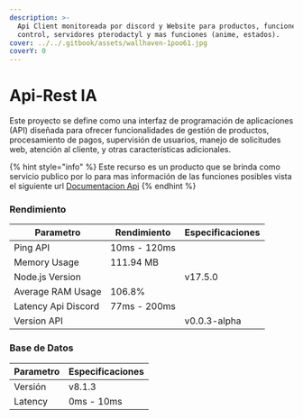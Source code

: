 ```yaml
---
description: >-
  Api Client monitoreada por discord y Website para productos, funciones de
  control, servidores pterodactyl y mas funciones (anime, estados).
cover: ../../.gitbook/assets/wallhaven-1poo61.jpg
coverY: 0
---
```


# Api-Rest IA

Este proyecto se define como una interfaz de programación de aplicaciones (API) diseñada para ofrecer funcionalidades de gestión de productos, procesamiento de pagos, supervisión de usuarios, manejo de solicitudes web, atención al cliente, y otras características adicionales.

{% hint style="info" %}
Este recurso es un producto que se brinda como servicio publico por lo para mas información de las funciones posibles vista el siguiente url [Documentacion Api](http://www.night-support.xyz/documentation)
{% endhint %}

### Rendimiento

| Parametro           | Rendimiento  | Especificaciones |
| ------------------- | ------------ | ---------------- |
| Ping API            | 10ms - 120ms |                  |
| Memory Usage        | 111.94 MB    |                  |
| Node.js Version     |              | v17.5.0          |
| Average RAM Usage   | 106.8%       |                  |
| Latency Api Discord | 77ms - 200ms |                  |
| Version API         |              | v0.0.3-alpha     |

### Base de Datos

| Parametro | Especificaciones |
| --------- | ---------------- |
| Versión   | v8.1.3           |
| Latency   | 0ms - 10ms       |
